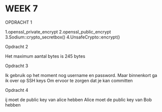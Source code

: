 # WEEK 7
OPDRACHT 1

1.openssl_private_encrypt
2.openssl_public_encrypt
3.Sodium::crypto_secretbox()
4.UnsafeCrypto::encrypt()

Opdracht 2

Het maximum aantal bytes is 245 bytes

Opdracht 3

Ik gebruik op het moment nog username en password. Maar binnenkort ga ik over op SSH keys
Om ervoor te zorgen dat je kan committen

Opdracht 4

ij moet de public key van alice hebben
Alice moet de public key van Bob hebben
